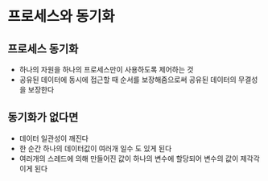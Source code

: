 # 프로세스와 동기화

## 프로세스 동기화

- 하나의 자원을 하나의 프로세스만이 사용하도록 제어하는 것
- 공유된 데이터에 동시에 접근할 때 순서를 보장해줌으로써 공유된 데이터의 무결성을 보장한다

## 동기화가 없다면

- 데이터 일관성이 깨진다
- 한 순간 하나의 데이터값이 여러개 일수 도 있게 된다
- 여러개의 스레드에 의해 만들어진 값이 하나의 변수에 할당되어 변수의 값이 제각각이게 된다
